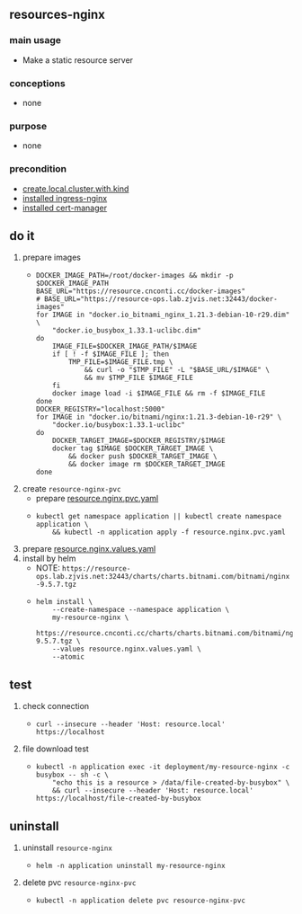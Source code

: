 ## resources-nginx

### main usage
* Make a static resource server

### conceptions
* none

### purpose
* none

### precondition
* [create.local.cluster.with.kind](/basics/kubernetesernetes/kind-cluster.md)
* [installed ingress-nginx](/kubernetes/basic%20components/ingress.nginx.md)
* [installed cert-manager](/kubernetes/basic%20components/cert.manager.md)

## do it
1. prepare images
    * ```shell  
      DOCKER_IMAGE_PATH=/root/docker-images && mkdir -p $DOCKER_IMAGE_PATH
      BASE_URL="https://resource.cnconti.cc/docker-images"
      # BASE_URL="https://resource-ops.lab.zjvis.net:32443/docker-images"
      for IMAGE in "docker.io_bitnami_nginx_1.21.3-debian-10-r29.dim" \
          "docker.io_busybox_1.33.1-uclibc.dim"
      do
          IMAGE_FILE=$DOCKER_IMAGE_PATH/$IMAGE
          if [ ! -f $IMAGE_FILE ]; then
              TMP_FILE=$IMAGE_FILE.tmp \
                  && curl -o "$TMP_FILE" -L "$BASE_URL/$IMAGE" \
                  && mv $TMP_FILE $IMAGE_FILE
          fi
          docker image load -i $IMAGE_FILE && rm -f $IMAGE_FILE
      done
      DOCKER_REGISTRY="localhost:5000"
      for IMAGE in "docker.io/bitnami/nginx:1.21.3-debian-10-r29" \
          "docker.io/busybox:1.33.1-uclibc"
      do
          DOCKER_TARGET_IMAGE=$DOCKER_REGISTRY/$IMAGE
          docker tag $IMAGE $DOCKER_TARGET_IMAGE \
              && docker push $DOCKER_TARGET_IMAGE \
              && docker image rm $DOCKER_TARGET_IMAGE
      done
      ```
2. create `resource-nginx-pvc`
    * prepare [resource.nginx.pvc.yaml](resources/resource.nginx.pvc.yaml.md)
    * ```shell
      kubectl get namespace application || kubectl create namespace application \
          && kubectl -n application apply -f resource.nginx.pvc.yaml
      ```
3. prepare [resource.nginx.values.yaml](resources/resource.nginx.values.yaml.md)
4. install by helm
    * NOTE: `https://resource-ops.lab.zjvis.net:32443/charts/charts.bitnami.com/bitnami/nginx-9.5.7.tgz`
    * ```shell
      helm install \
          --create-namespace --namespace application \
          my-resource-nginx \
          https://resource.cnconti.cc/charts/charts.bitnami.com/bitnami/nginx-9.5.7.tgz \
          --values resource.nginx.values.yaml \
          --atomic
      ```

## test
1. check connection
    * ```shell
      curl --insecure --header 'Host: resource.local' https://localhost
      ```
2. file download test
    * ```shell
      kubectl -n application exec -it deployment/my-resource-nginx -c busybox -- sh -c \
          "echo this is a resource > /data/file-created-by-busybox" \
          && curl --insecure --header 'Host: resource.local' https://localhost/file-created-by-busybox
      ```

## uninstall
1. uninstall `resource-nginx`
    * ```shell
      helm -n application uninstall my-resource-nginx
      ```
2. delete pvc `resource-nginx-pvc`
    * ```shell
      kubectl -n application delete pvc resource-nginx-pvc
      ```



















